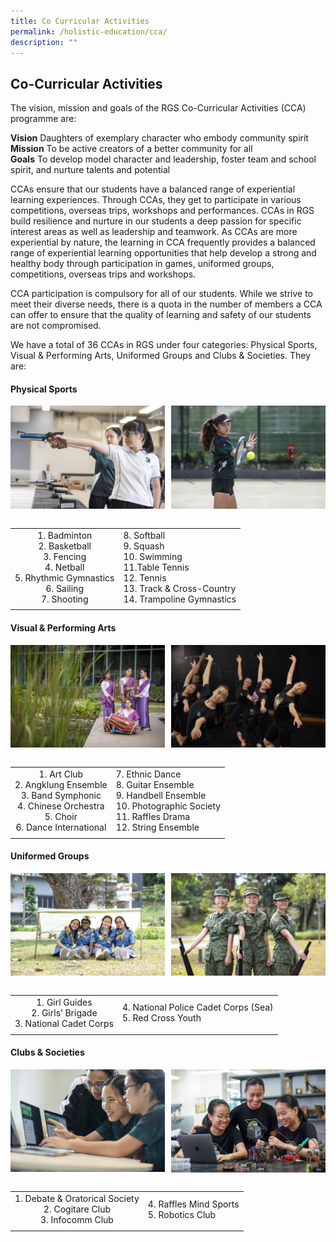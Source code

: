 ```yaml
---
title: Co Curricular Activities
permalink: /holistic-education/cca/
description: ""
---
```

## Co-Curricular Activities

The vision, mission and goals of the RGS Co-Curricular Activities (CCA) programme are:

**Vision** Daughters of exemplary character who embody community spirit<br>
**Mission** To be active creators of a better community for all<br>
**Goals** To develop model character and leadership, foster team and school spirit, and nurture talents and potential

CCAs ensure that our students have a balanced range of experiential learning experiences. Through CCAs, they get to participate in various competitions, overseas trips, workshops and performances. CCAs in RGS build resilience and nurture in our students a deep passion for specific interest areas as well as leadership and teamwork. As CCAs are more experiential by nature, the learning in CCA frequently provides a balanced range of experiential learning opportunities that help develop a strong and healthy body through participation in games, uniformed groups, competitions, overseas trips and workshops.

CCA participation is compulsory for all of our students. While we strive to meet their diverse needs, there is a quota in the number of members a CCA can offer to ensure that the quality of learning and safety of our students are not compromised.

We have a total of 36 CCAs in RGS under four categories: Physical Sports, Visual & Performing Arts, Uniformed Groups and Clubs & Societies. They are:

#### Physical Sports

<img src="/images/ps1.jpg" style="width:49%" align=left>
<img src="/images/ps2.jpg" style="width:49%" align=right>
<br clear="left"><br>

|   |   |
|:-:|---|
| 1\. Badminton<br>2\. Basketball<br>3\. Fencing<br>4\. Netball  <br>5\. Rhythmic Gymnastics<br>6\. Sailing<br>7\. Shooting  | 8. Softball<br>9. Squash<br>10. Swimming<br>11.Table Tennis<br>12\. Tennis<br>13\. Track & Cross-Country<br>14\. Trampoline Gymnastics  |
|   |   |

#### Visual & Performing Arts

<img src="/images/vpa1.jpg" style="width:49%" align=left>
<img src="/images/vpa2.jpg" style="width:49%" align=right>
<br clear="left"><br>

|   |   |
|:-:|---|
| 1\. Art Club<br>2\. Angklung Ensemble<br>3\. Band Symphonic<br>4\. Chinese Orchestra<br>5\. Choir<br>6\. Dance International  | 7\. Ethnic Dance<br>8\. Guitar Ensemble<br>9\. Handbell Ensemble<br>10\. Photographic Society<br>11\. Raffles Drama<br>12\. String Ensemble  |
|   |   |

#### Uniformed Groups

<img src="/images/ug1.jpg" style="width:49%" align=left>
<img src="/images/ug2.jpg" style="width:49%" align=right>
<br clear="left"><br>

|   |   |
|:-:|---|
| 1\. Girl Guides<br>2\. Girls’ Brigade<br>3\. National Cadet Corps  | 4\. National Police Cadet Corps (Sea)<br>5\. Red Cross Youth  |
|   |   |

#### Clubs & Societies

<img src="/images/cs1.jpg" style="width:49%" align=left>
<img src="/images/cs2.jpg" style="width:49%" align=right>
<br clear="left"><br>

|   |   |
|:-:|---|
| 1\. Debate & Oratorical Society<br>2\. Cogitare Club<br>3\. Infocomm Club  | 4\. Raffles Mind Sports<br>5\. Robotics Club  |
|   |   |